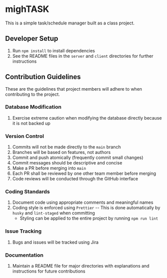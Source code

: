 # mighTASK

This is a simple task/schedule manager built as a class project.

## Developer Setup

1. Run `npm install` to install dependencies
1. See the README files in the `server` and `client` directories for further
   instructions

## Contribution Guidelines

These are the guidelines that project members will adhere to when contributing
to the project.

### Database Modification

1. Exercise extreme caution when modifying the database directly because it is
   not backed up

### Version Control

1. Commits will not be made directly to the `main` branch
1. Branches will be based on features, not authors
1. Commit and push atomically (frequently commit small changes)
1. Commit messages should be descriptive and concise
1. Make a PR before merging into `main`
1. Each PR shall be reviewed by one other team member before merging
1. Code reviews will be conducted through the GitHub interface

### Coding Standards

1. Document code using appropriate comments and meaningful names
1. Coding style is enforced using `Prettier` -- This is done automatically by
   `husky` and `lint-staged` when committing
   - Styling can be applied to the entire project by running `npm run lint`

### Issue Tracking

1. Bugs and issues will be tracked using Jira

### Documentation

1. Maintain a README file for major directories with explanations and
   instructions for future contributions
